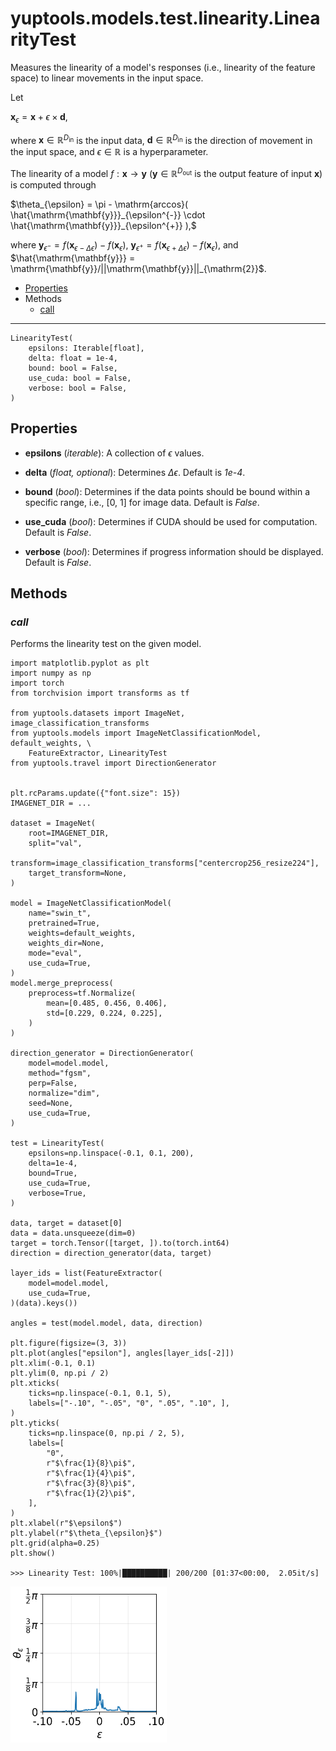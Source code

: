 # yuptools.models.test.linearity.LinearityTest

Measures the linearity of a model's responses
(i.e., linearity of the feature space)
to linear movements in the input space.

Let

$\mathrm{\mathbf{x}}_{\epsilon} = \mathrm{\mathbf{x}} + \epsilon \times \mathrm{\mathbf{d}},$

where
$\mathrm{\mathbf{x}} \in \mathbb{R}^{D_{\mathrm{in}}}$
is the input data,
$\mathrm{\mathbf{d}} \in \mathbb{R}^{D_{\mathrm{in}}}$
is the direction of movement in the input space,
and $\epsilon \in \mathbb{R}$ is a hyperparameter.

The linearity of a model
$f:\mathrm{\mathbf{x}} \rightarrow \mathrm{\mathbf{y}}$
($\mathrm{\mathbf{y}} \in \mathbb{R}^{D_{\mathrm{out}}}$
is the output feature of input $\mathrm{\mathbf{x}}$)
is computed through

$\theta_{\epsilon} = \pi - \mathrm{arccos}(
\hat{\mathrm{\mathbf{y}}}_{\epsilon^{-}} \cdot
\hat{\mathrm{\mathbf{y}}}_{\epsilon^{+}}
),$

where
$\mathrm{\mathbf{y}}_{\epsilon^{-}} =
f(\mathrm{\mathbf{x}}_{\epsilon - \Delta\epsilon}) -
f(\mathrm{\mathbf{x}}_{\epsilon})$,
$\mathrm{\mathbf{y}}_{\epsilon^{+}} =
f(\mathrm{\mathbf{x}}_{\epsilon + \Delta\epsilon}) -
f(\mathrm{\mathbf{x}}_{\epsilon})$,
and
$\hat{\mathrm{\mathbf{y}}} =
\mathrm{\mathbf{y}}/||\mathrm{\mathbf{y}}||_{\mathrm{2}}$.

- [Properties](#properties)
- Methods
  - [call](#call)


---


```
LinearityTest(
    epsilons: Iterable[float],
    delta: float = 1e-4,
    bound: bool = False,
    use_cuda: bool = False,
    verbose: bool = False,
)
```

## Properties

- **epsilons** (*iterable*):
A collection of $\epsilon$ values.

- **delta** (*float, optional*):
Determines $\Delta\epsilon$.
Default is *1e-4*.

- **bound** (*bool*):
Determines if the data points should be bound within a specific range,
i.e., [0, 1] for image data.
Default is *False*.

- **use_cuda** (*bool*):
Determines if CUDA should be used for computation.
Default is *False*.

- **verbose** (*bool*):
Determines if progress information should be displayed.
Default is *False*.


## Methods


### *call*

Performs the linearity test on the given model.

```
import matplotlib.pyplot as plt
import numpy as np
import torch
from torchvision import transforms as tf

from yuptools.datasets import ImageNet, image_classification_transforms
from yuptools.models import ImageNetClassificationModel, default_weights, \
    FeatureExtractor, LinearityTest
from yuptools.travel import DirectionGenerator


plt.rcParams.update({"font.size": 15})
IMAGENET_DIR = ...

dataset = ImageNet(
    root=IMAGENET_DIR,
    split="val",
    transform=image_classification_transforms["centercrop256_resize224"],
    target_transform=None,
)

model = ImageNetClassificationModel(
    name="swin_t",
    pretrained=True,
    weights=default_weights,
    weights_dir=None,
    mode="eval",
    use_cuda=True,
)
model.merge_preprocess(
    preprocess=tf.Normalize(
        mean=[0.485, 0.456, 0.406],
        std=[0.229, 0.224, 0.225],
    )
)

direction_generator = DirectionGenerator(
    model=model.model,
    method="fgsm",
    perp=False,
    normalize="dim",
    seed=None,
    use_cuda=True,
)

test = LinearityTest(
    epsilons=np.linspace(-0.1, 0.1, 200),
    delta=1e-4,
    bound=True,
    use_cuda=True,
    verbose=True,
)

data, target = dataset[0]
data = data.unsqueeze(dim=0)
target = torch.Tensor([target, ]).to(torch.int64)
direction = direction_generator(data, target)

layer_ids = list(FeatureExtractor(
    model=model.model,
    use_cuda=True,
)(data).keys())

angles = test(model.model, data, direction)

plt.figure(figsize=(3, 3))
plt.plot(angles["epsilon"], angles[layer_ids[-2]])
plt.xlim(-0.1, 0.1)
plt.ylim(0, np.pi / 2)
plt.xticks(
    ticks=np.linspace(-0.1, 0.1, 5),
    labels=["-.10", "-.05", "0", ".05", ".10", ],
)
plt.yticks(
    ticks=np.linspace(0, np.pi / 2, 5),
    labels=[
        "0",
        r"$\frac{1}{8}\pi$",
        r"$\frac{1}{4}\pi$",
        r"$\frac{3}{8}\pi$",
        r"$\frac{1}{2}\pi$",
    ],
)
plt.xlabel(r"$\epsilon$")
plt.ylabel(r"$\theta_{\epsilon}$")
plt.grid(alpha=0.25)
plt.show()

>>> Linearity Test: 100%|██████████| 200/200 [01:37<00:00,  2.05it/s]
```
<img src="../../res/linearity_test.png" width="250" height="250">
